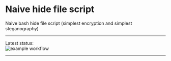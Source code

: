 # Naive hide file script
Naive bash hide file script (simplest encryption and simplest steganography)

---

Latest status:<br>
![example workflow](https://github.com/alvmiller/naive_hide_file_script/actions/workflows/hide-file.yml/badge.svg)

---
